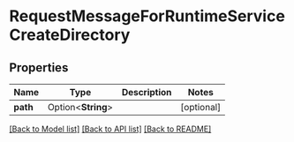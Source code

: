 # RequestMessageForRuntimeServiceCreateDirectory

## Properties

Name | Type | Description | Notes
------------ | ------------- | ------------- | -------------
**path** | Option<**String**> |  | [optional]

[[Back to Model list]](../README.md#documentation-for-models) [[Back to API list]](../README.md#documentation-for-api-endpoints) [[Back to README]](../README.md)


